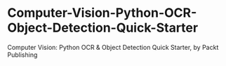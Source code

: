 # Computer-Vision-Python-OCR-Object-Detection-Quick-Starter
Computer Vision: Python OCR &amp; Object Detection Quick Starter, by Packt Publishing 
